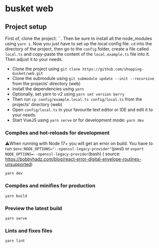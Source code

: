 # busket web

## Project setup

First of, clone the project: ``. Then be sure to install all the
node_modules using `yarn i`. Now you just have to set up the local config file. `cd` into the directory of the project,
then go to the `config` folder, create a file called `local.ts` and copy-paste the content of the `local.example.ts` file into it. Then adjust it to your needs.
* Clone the project using `git clone https://github.com/shopping-busket/web.git`
* Clone the submodule using `git submodule update --init --recursive` from the projects' directory (web)
* Install the dependencies using `yarn`
* Optionally, set yarn to v2 using `yarn set version berry`
* Then run `cp config/example.local.ts config/local.ts` from the projects' directory (web)
* Open `config/local.ts` in your favourite text editor or IDE and edit it to your needs.
* Start VueJS using `yarn serve` or for development mode: `yarn dev`


### Compiles and hot-reloads for development

⚠️When running with Node 17+ you will get an error on build. You have to
run `$env:NODE_OPTIONS="--openssl-legacy-provider"`(pwsl) or `export NODE_OPTIONS=--openssl-legacy-provider`(bash) (
source: https://bobbyhadz.com/blog/react-error-digital-envelope-routines-unsupported)

```
yarn dev
```

### Compiles and minifies for production

```
yarn build
```

### Preview the latest build
```
yarn serve
```

### Lints and fixes files

```
yarn lint
```
